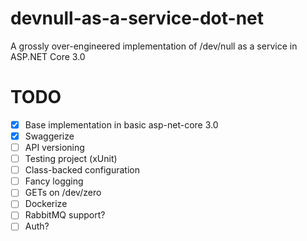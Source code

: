 # devnull-as-a-service-dot-net
A grossly over-engineered implementation of /dev/null as a service in ASP.NET Core 3.0

# TODO
- [x] Base implementation in basic asp-net-core 3.0
- [x] Swaggerize
- [ ] API versioning
- [ ] Testing project (xUnit)
- [ ] Class-backed configuration
- [ ] Fancy logging
- [ ] GETs on /dev/zero
- [ ] Dockerize
- [ ] RabbitMQ support?
- [ ] Auth?
